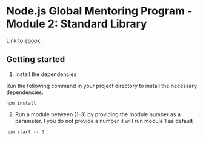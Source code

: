 # Node.js Global Mentoring Program - Module 2: Standard Library

Link to [ebook](https://ebook.learn.epam.com/node-gmp/docs/standard-library/Homework).

## Getting started

1. Install the dependencies

Run the following command in your project directory to install the necessary dependencies:

```
npm install
```

2. Run a module between [1-3] by providing the module number as a parameter. I you do not provide a number it will run module 1 as default

```
npm start -- 3
```
